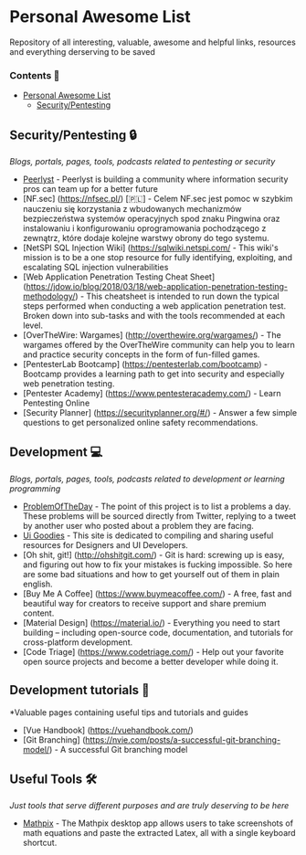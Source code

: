 # Personal Awesome List
Repository of all interesting, valuable, awesome and helpful links, resources and everything derserving to be saved

### Contents 📖

- [Personal Awesome List](#personal-awesome-list)
    - [Security/Pentesting](#audio-and-music)
    
## Security/Pentesting 🔒

*Blogs, portals, pages, tools, podcasts related to pentesting or security*

* [Peerlyst](https://www.peerlyst.com) - Peerlyst is building a community where information security pros can team up for a better future
* [NF.sec] (https://nfsec.pl/) [🇵🇱] - Celem NF.sec jest pomoc w szybkim nauczeniu się korzystania z wbudowanych mechanizmów bezpieczeństwa systemów operacyjnych spod znaku Pingwina oraz instalowaniu i konfigurowaniu oprogramowania pochodzącego z zewnątrz, które dodaje kolejne warstwy obrony do tego systemu.
* [NetSPI SQL Injection Wiki] (https://sqlwiki.netspi.com/ - This wiki's mission is to be a one stop resource for fully identifying, exploiting, and escalating SQL injection vulnerabilities
* [Web Application Penetration Testing Cheat Sheet] (https://jdow.io/blog/2018/03/18/web-application-penetration-testing-methodology/) - This cheatsheet is intended to run down the typical steps performed when conducting a web application penetration test. Broken down into sub-tasks and with the tools recommended at each level.
* [OverTheWire: Wargames] (http://overthewire.org/wargames/) - The wargames offered by the OverTheWire community can help you to learn and practice security concepts in the form of fun-filled games.
* [PentesterLab Bootcamp] (https://pentesterlab.com/bootcamp) - Bootcamp provides a learning path to get into security and especially web penetration testing.
* [Pentester Academy] (https://www.pentesteracademy.com/) - Learn Pentesting Online
* [Security Planner] (https://securityplanner.org/#/) - Answer a few simple questions to get personalized online safety recommendations. 

## Development 💻

*Blogs, portals, pages, tools, podcasts related to development or learning programming*

* [ProblemOfTheDay](http://problemoftheday.co/#) - The point of this project is to list a problems a day. These problems will be sourced directly from Twitter, replying to a tweet by another user who posted about a problem they are facing. 
* [Ui Goodies](http://uigoodies.com/index.html) - This site is dedicated to compiling and sharing useful resources for Designers and UI Developers.
* [Oh shit, git!] (http://ohshitgit.com/) - Git is hard: screwing up is easy, and figuring out how to fix your mistakes is fucking impossible. So here are some bad situations and how to get yourself out of them in plain english.
* [Buy Me A Coffee] (https://www.buymeacoffee.com/) - A free, fast and beautiful way for creators to receive support and share premium content.
* [Material Design] (https://material.io/) - Everything you need to start building – including open-source code, documentation, and tutorials for cross-platform development.
* [Code Triage] (https://www.codetriage.com/) - Help out your favorite open source projects and become a better developer while doing it.


## Development tutorials 📕

*Valuable pages containing useful tips and tutorials and guides

* [Vue Handbook] (https://vuehandbook.com/)
* [Git Branching] (https://nvie.com/posts/a-successful-git-branching-model/) - A successful Git branching model

## Useful Tools 🛠

*Just tools that serve different purposes and are truly deserving to be here*

* [Mathpix](https://mathpix.com/) - The Mathpix desktop app allows users to take screenshots of math equations and paste the extracted Latex, all with a single keyboard shortcut.
